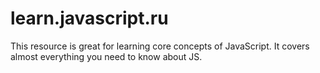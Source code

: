 # learn.javascript.ru

This resource is great for learning core concepts of JavaScript. It covers almost everything you need to know about JS.